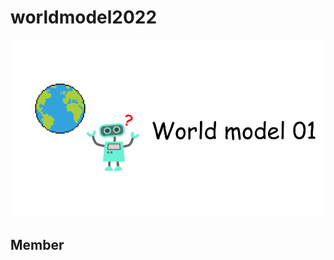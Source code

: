 # worldmodel2022

<div style="text-align: center">
    <img src="./World_model_01_logo_preview.png">
</div>



## Member
